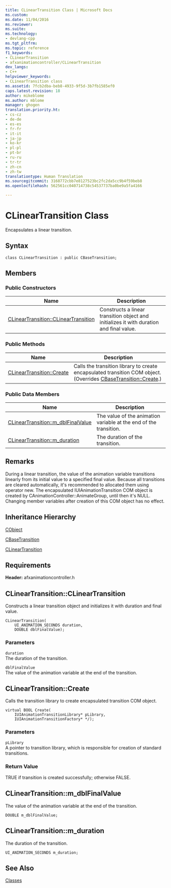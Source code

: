 ```yaml
---
title: CLinearTransition Class | Microsoft Docs
ms.custom: 
ms.date: 11/04/2016
ms.reviewer: 
ms.suite: 
ms.technology:
- devlang-cpp
ms.tgt_pltfrm: 
ms.topic: reference
f1_keywords:
- CLinearTransition
- afxanimationcontroller/CLinearTransition
dev_langs:
- C++
helpviewer_keywords:
- CLinearTransition class
ms.assetid: 7fcb2dba-beb8-4933-9f5d-3b7fb1585ef0
caps.latest.revision: 18
author: mikeblome
ms.author: mblome
manager: ghogen
translation.priority.ht:
- cs-cz
- de-de
- es-es
- fr-fr
- it-it
- ja-jp
- ko-kr
- pl-pl
- pt-br
- ru-ru
- tr-tr
- zh-cn
- zh-tw
translationtype: Human Translation
ms.sourcegitcommit: 3168772cbb7e8127523bc2fc2da5cc9b4f59beb8
ms.openlocfilehash: 562561cc040714738c54537737ba0be9a5fa4166

---
```

# CLinearTransition Class
Encapsulates a linear transition.  
  
## Syntax  
  
```  
class CLinearTransition : public CBaseTransition;  
```  
  
## Members  
  
### Public Constructors  
  
|Name|Description|  
|----------|-----------------|  
|[CLinearTransition::CLinearTransition](#clineartransition__clineartransition)|Constructs a linear transition object and initializes it with duration and final value.|  
  
### Public Methods  
  
|Name|Description|  
|----------|-----------------|  
|[CLinearTransition::Create](#clineartransition__create)|Calls the transition library to create encapsulated transition COM object. (Overrides [CBaseTransition::Create](../../mfc/reference/cbasetransition-class.md#cbasetransition__create).)|  
  
### Public Data Members  
  
|Name|Description|  
|----------|-----------------|  
|[CLinearTransition::m_dblFinalValue](#clineartransition__m_dblfinalvalue)|The value of the animation variable at the end of the transition.|  
|[CLinearTransition::m_duration](#clineartransition__m_duration)|The duration of the transition.|  
  
## Remarks  
 During a linear transition, the value of the animation variable transitions linearly from its initial value to a specified final value. Because all transitions are cleared automatically, it's recommended to allocated them using operator new. The encapsulated IUIAnimationTransition COM object is created by CAnimationController::AnimateGroup, until then it's NULL. Changing member variables after creation of this COM object has no effect.  
  
## Inheritance Hierarchy  
 [CObject](../../mfc/reference/cobject-class.md)  
  
 [CBaseTransition](../../mfc/reference/cbasetransition-class.md)  
  
 [CLinearTransition](../../mfc/reference/clineartransition-class.md)  
  
## Requirements  
 **Header:** afxanimationcontroller.h  
  
##  <a name="clineartransition__clineartransition"></a>  CLinearTransition::CLinearTransition  
 Constructs a linear transition object and initializes it with duration and final value.  
  
```  
CLinearTransition(
    UI_ANIMATION_SECONDS duration,  
    DOUBLE dblFinalValue);
```  
  
### Parameters  
 `duration`  
 The duration of the transition.  
  
 `dblFinalValue`  
 The value of the animation variable at the end of the transition.  
  
##  <a name="clineartransition__create"></a>  CLinearTransition::Create  
 Calls the transition library to create encapsulated transition COM object.  
  
```  
virtual BOOL Create(
    IUIAnimationTransitionLibrary* pLibrary,  
    IUIAnimationTransitionFactory* */);
```  
  
### Parameters  
 `pLibrary`  
 A pointer to transition library, which is responsible for creation of standard transitions.  
  
### Return Value  
 TRUE if transition is created successfully; otherwise FALSE.  
  
##  <a name="clineartransition__m_dblfinalvalue"></a>  CLinearTransition::m_dblFinalValue  
 The value of the animation variable at the end of the transition.  
  
```  
DOUBLE m_dblFinalValue;  
```  
  
##  <a name="clineartransition__m_duration"></a>  CLinearTransition::m_duration  
 The duration of the transition.  
  
```  
UI_ANIMATION_SECONDS m_duration;  
```  
  
## See Also  
 [Classes](../../mfc/reference/mfc-classes.md)



<!--HONumber=Jan17_HO1-->


